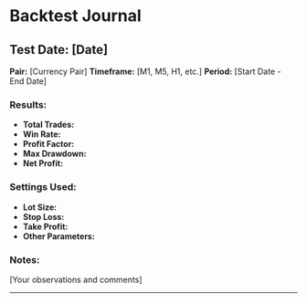 # Backtest Journal

## Test Date: [Date]
**Pair:** [Currency Pair]
**Timeframe:** [M1, M5, H1, etc.]
**Period:** [Start Date - End Date]

### Results:
- **Total Trades:** 
- **Win Rate:** 
- **Profit Factor:** 
- **Max Drawdown:** 
- **Net Profit:** 

### Settings Used:
- **Lot Size:** 
- **Stop Loss:** 
- **Take Profit:** 
- **Other Parameters:** 

### Notes:
[Your observations and comments]

---
